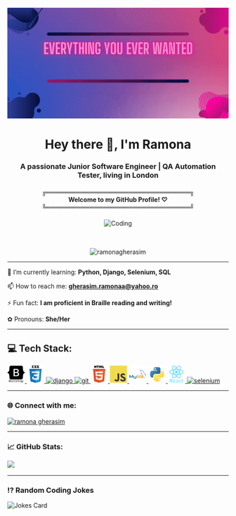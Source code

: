 
![](https://github.com/RamonaGherasim/RamonaGherasim/blob/main/Blue%20Pink%20Gradient%20Fashion%20Banner.gif)

<h1 align="center">Hey there 👋, I'm Ramona </h1>
<h3 align="center">A passionate Junior Software Engineer | QA Automation Tester, living in London</h3>
<h4 align="center">
╔═════════════════════════════════╗ <br/>
Welcome to my GitHub Profile! ♡     <br/> 
╚═════════════════════════════════╝
</h4>

<div align="center">
<img align="center" alt="Coding" width="400" src="https://media3.giphy.com/media/LMcB8XospGZO8UQq87/giphy.gif?cid=790b7611580200d609ee2f89a87a9d70ce1a26ade6cd754d&rid=giphy.gif&ct=g" />
</div>
<br>
<br>
<p align="center"> <img src="https://komarev.com/ghpvc/?username=ramonagherasim&label=Profile%20views&color=0e75b6&style=flat" alt="ramonagherasim" /> </p>


<hr />


🌱 I’m currently learning: **Python, Django, Selenium, SQL**

📫 How to reach me: **gherasim.ramonaa@yahoo.ro**

⚡ Fun fact: **I am proficient in Braille reading and writing!**

✿ Pronouns: **She/Her**


<hr />


## 💻 Tech Stack:
<p align="left"> <a href="https://getbootstrap.com" target="_blank" rel="noreferrer"> 
  <img src="https://raw.githubusercontent.com/devicons/devicon/master/icons/bootstrap/bootstrap-plain-wordmark.svg" alt="bootstrap" width="40" height="40"/> </a> <a href="https://www.w3schools.com/css/" target="_blank" rel="noreferrer"> 
  <img src="https://raw.githubusercontent.com/devicons/devicon/master/icons/css3/css3-original-wordmark.svg" alt="css3" width="40" height="40"/> </a> <a href="https://www.djangoproject.com/" target="_blank" rel="noreferrer"> 
  <img src="https://cdn.worldvectorlogo.com/logos/django.svg" alt="django" width="40" height="40"/> </a> <a href="https://git-scm.com/" target="_blank" rel="noreferrer"> 
  <img src="https://www.vectorlogo.zone/logos/git-scm/git-scm-icon.svg" alt="git" width="40" height="40"/> </a> <a href="https://www.w3.org/html/" target="_blank" rel="noreferrer"> 
  <img src="https://raw.githubusercontent.com/devicons/devicon/master/icons/html5/html5-original-wordmark.svg" alt="html5" width="40" height="40"/> </a> <a href="https://developer.mozilla.org/en-US/docs/Web/JavaScript" target="_blank" rel="noreferrer"> 
  <img src="https://raw.githubusercontent.com/devicons/devicon/master/icons/javascript/javascript-original.svg" alt="javascript" width="40" height="40"/> </a> <a href="https://www.mysql.com/" target="_blank" rel="noreferrer"> <img src="https://raw.githubusercontent.com/devicons/devicon/master/icons/mysql/mysql-original-wordmark.svg" alt="mysql" width="40" height="40"/> </a> <a href="https://www.python.org" target="_blank" rel="noreferrer"> <img src="https://raw.githubusercontent.com/devicons/devicon/master/icons/python/python-original.svg" alt="python" width="40" height="40"/> </a> <a href="https://reactjs.org/" target="_blank" rel="noreferrer"> <img src="https://raw.githubusercontent.com/devicons/devicon/master/icons/react/react-original-wordmark.svg" alt="react" width="40" height="40"/> </a> <a href="https://www.selenium.dev" target="_blank" rel="noreferrer"> <img src="https://raw.githubusercontent.com/detain/svg-logos/780f25886640cef088af994181646db2f6b1a3f8/svg/selenium-logo.svg" alt="selenium" width="40" height="40"/> </a> </p>


<hr />


### 🌐 Connect with me:
<p align="left">
<a href="https://www.linkedin.com/in/ramona-gherasim-55a294b9/ target="blank"><img align="center" src="https://raw.githubusercontent.com/rahuldkjain/github-profile-readme-generator/master/src/images/icons/Social/linked-in-alt.svg" alt="ramona gherasim" height="30" width="40" /></a>
</p>


<hr />



### 📈 GitHub Stats:
![](https://github-readme-stats.vercel.app/api/top-langs/?username=ramonagherasim&theme=dark&hide_border=false&include_all_commits=false&count_private=false&layout=compact)

<hr />

### ⁉ Random Coding Jokes
![Jokes Card](https://readme-jokes.vercel.app/api?hideBorder&theme=cobalt&qColor=%23944bcc&aColor=%23bbdb51)


